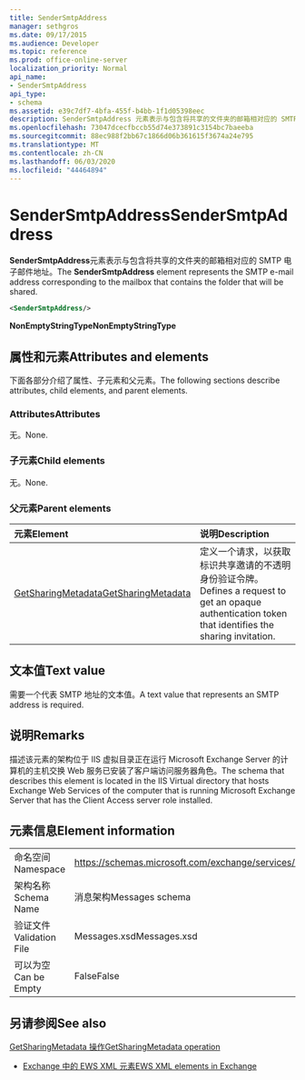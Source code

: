 ```yaml
---
title: SenderSmtpAddress
manager: sethgros
ms.date: 09/17/2015
ms.audience: Developer
ms.topic: reference
ms.prod: office-online-server
localization_priority: Normal
api_name:
- SenderSmtpAddress
api_type:
- schema
ms.assetid: e39c7df7-4bfa-455f-b4bb-1f1d05398eec
description: SenderSmtpAddress 元素表示与包含将共享的文件夹的邮箱相对应的 SMTP 电子邮件地址。
ms.openlocfilehash: 73047dcecfbccb55d74e373891c3154bc7baeeba
ms.sourcegitcommit: 88ec988f2bb67c1866d06b361615f3674a24e795
ms.translationtype: MT
ms.contentlocale: zh-CN
ms.lasthandoff: 06/03/2020
ms.locfileid: "44464894"
---
```

# <a name="sendersmtpaddress"></a><span data-ttu-id="6ade0-103">SenderSmtpAddress</span><span class="sxs-lookup"><span data-stu-id="6ade0-103">SenderSmtpAddress</span></span>

<span data-ttu-id="6ade0-104">**SenderSmtpAddress**元素表示与包含将共享的文件夹的邮箱相对应的 SMTP 电子邮件地址。</span><span class="sxs-lookup"><span data-stu-id="6ade0-104">The **SenderSmtpAddress** element represents the SMTP e-mail address corresponding to the mailbox that contains the folder that will be shared.</span></span> 
  
```xml
<SenderSmtpAddress/>
```

 <span data-ttu-id="6ade0-105">**NonEmptyStringType**</span><span class="sxs-lookup"><span data-stu-id="6ade0-105">**NonEmptyStringType**</span></span>
## <a name="attributes-and-elements"></a><span data-ttu-id="6ade0-106">属性和元素</span><span class="sxs-lookup"><span data-stu-id="6ade0-106">Attributes and elements</span></span>

<span data-ttu-id="6ade0-107">下面各部分介绍了属性、子元素和父元素。</span><span class="sxs-lookup"><span data-stu-id="6ade0-107">The following sections describe attributes, child elements, and parent elements.</span></span>
  
### <a name="attributes"></a><span data-ttu-id="6ade0-108">Attributes</span><span class="sxs-lookup"><span data-stu-id="6ade0-108">Attributes</span></span>

<span data-ttu-id="6ade0-109">无。</span><span class="sxs-lookup"><span data-stu-id="6ade0-109">None.</span></span>
  
### <a name="child-elements"></a><span data-ttu-id="6ade0-110">子元素</span><span class="sxs-lookup"><span data-stu-id="6ade0-110">Child elements</span></span>

<span data-ttu-id="6ade0-111">无。</span><span class="sxs-lookup"><span data-stu-id="6ade0-111">None.</span></span>
  
### <a name="parent-elements"></a><span data-ttu-id="6ade0-112">父元素</span><span class="sxs-lookup"><span data-stu-id="6ade0-112">Parent elements</span></span>

|<span data-ttu-id="6ade0-113">**元素**</span><span class="sxs-lookup"><span data-stu-id="6ade0-113">**Element**</span></span>|<span data-ttu-id="6ade0-114">**说明**</span><span class="sxs-lookup"><span data-stu-id="6ade0-114">**Description**</span></span>|
|:-----|:-----|
|[<span data-ttu-id="6ade0-115">GetSharingMetadata</span><span class="sxs-lookup"><span data-stu-id="6ade0-115">GetSharingMetadata</span></span>](getsharingmetadata.md) <br/> |<span data-ttu-id="6ade0-116">定义一个请求，以获取标识共享邀请的不透明身份验证令牌。</span><span class="sxs-lookup"><span data-stu-id="6ade0-116">Defines a request to get an opaque authentication token that identifies the sharing invitation.</span></span>  <br/> |
   
## <a name="text-value"></a><span data-ttu-id="6ade0-117">文本值</span><span class="sxs-lookup"><span data-stu-id="6ade0-117">Text value</span></span>

<span data-ttu-id="6ade0-118">需要一个代表 SMTP 地址的文本值。</span><span class="sxs-lookup"><span data-stu-id="6ade0-118">A text value that represents an SMTP address is required.</span></span>
  
## <a name="remarks"></a><span data-ttu-id="6ade0-119">说明</span><span class="sxs-lookup"><span data-stu-id="6ade0-119">Remarks</span></span>

<span data-ttu-id="6ade0-120">描述该元素的架构位于 IIS 虚拟目录正在运行 Microsoft Exchange Server 的计算机的主机交换 Web 服务已安装了客户端访问服务器角色。</span><span class="sxs-lookup"><span data-stu-id="6ade0-120">The schema that describes this element is located in the IIS Virtual directory that hosts Exchange Web Services of the computer that is running Microsoft Exchange Server that has the Client Access server role installed.</span></span>
  
## <a name="element-information"></a><span data-ttu-id="6ade0-121">元素信息</span><span class="sxs-lookup"><span data-stu-id="6ade0-121">Element information</span></span>

|||
|:-----|:-----|
|<span data-ttu-id="6ade0-122">命名空间</span><span class="sxs-lookup"><span data-stu-id="6ade0-122">Namespace</span></span>  <br/> |https://schemas.microsoft.com/exchange/services/2006/messages  <br/> |
|<span data-ttu-id="6ade0-123">架构名称</span><span class="sxs-lookup"><span data-stu-id="6ade0-123">Schema Name</span></span>  <br/> |<span data-ttu-id="6ade0-124">消息架构</span><span class="sxs-lookup"><span data-stu-id="6ade0-124">Messages schema</span></span>  <br/> |
|<span data-ttu-id="6ade0-125">验证文件</span><span class="sxs-lookup"><span data-stu-id="6ade0-125">Validation File</span></span>  <br/> |<span data-ttu-id="6ade0-126">Messages.xsd</span><span class="sxs-lookup"><span data-stu-id="6ade0-126">Messages.xsd</span></span>  <br/> |
|<span data-ttu-id="6ade0-127">可以为空</span><span class="sxs-lookup"><span data-stu-id="6ade0-127">Can be Empty</span></span>  <br/> |<span data-ttu-id="6ade0-128">False</span><span class="sxs-lookup"><span data-stu-id="6ade0-128">False</span></span>  <br/> |
   
## <a name="see-also"></a><span data-ttu-id="6ade0-129">另请参阅</span><span class="sxs-lookup"><span data-stu-id="6ade0-129">See also</span></span>



[<span data-ttu-id="6ade0-130">GetSharingMetadata 操作</span><span class="sxs-lookup"><span data-stu-id="6ade0-130">GetSharingMetadata operation</span></span>](getsharingmetadata-operation.md)


- [<span data-ttu-id="6ade0-131">Exchange 中的 EWS XML 元素</span><span class="sxs-lookup"><span data-stu-id="6ade0-131">EWS XML elements in Exchange</span></span>](ews-xml-elements-in-exchange.md)

